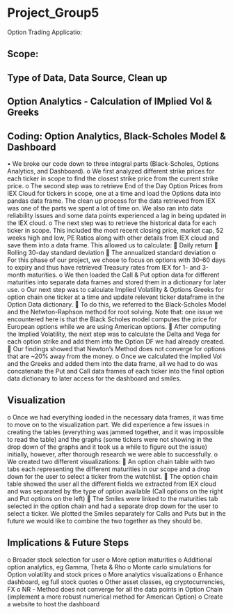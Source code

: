 # Project_Group5
Option Trading Applicatio: 

## Scope: 


## Type of Data,  Data Source, Clean up 



## Option Analytics - Calculation of IMplied Vol & Greeks 


## Coding: Option Analytics, Black-Scholes Model & Dashboard
•	We broke our code down to three integral parts (Black-Scholes, Options Analytics, and Dashboard). 
  o	We first analyzed different strike prices for each ticker in scope to find the closest strike price from the current strike price.
  o	The second step was to retrieve End of the Day Option Prices from IEX Cloud for tickers in scope, one at a time and load the Options data into pandas data frame. The clean       up process for the data retrieved from IEX was one of the parts we spent a lot of time on. We also ran into data reliability issues and some data points experienced a lag in     being updated in the IEX cloud.
  o	The next step was to retrieve the historical data for each ticker in scope. This included the most recent closing price, market cap, 52 weeks high and low, PE Ratios along       with other details from IEX cloud and save them into a data frame. This allowed us to calculate:
    	Daily return
    	Rolling 30-day standard deviation
    	The annualized standard deviation
  o For this phase of our project, we chose to focus on options with 30-60 days to expiry and thus have retrieved Treasury rates from IEX for 1- and 3-month maturities.
  o	We then loaded the Call & Put option data for different maturities into separate data frames and stored them in a dictionary for later use.
  o	Our next step was to calculate Implied Volatility & Options Greeks for option chain one ticker at a time and update relevant ticker dataframe in the Option Data dictionary.
    	To do this, we referred to the Black-Scholes Model and the Netwton-Raphson method for root solving. Note that: one issue we encountered here is that the Black Scholes            model computes the price for European options while we are using American options.
    	After computing the Implied Volatility, the next step was to calculate the Delta and Vega for each option strike and add them into the Option DF we had already created. 
    	Our findings showed that Newton’s Method does not converge for options that are ~20% away from the money.
  o	Once we calculated the Implied Vol and the Greeks and added them into the data frame, all we had to do was concatenate the Put and Call data frames of each ticker into the       final option data dictionary to later access for the dashboard and smiles.


## Visualization 
  o	Once we had everything loaded in the necessary data frames, it was time to move on to the visualization part. We did experience a few issues in creating the tables             (everything was jammed together, and it was impossible to read the table) and the graphs (some tickers were not showing in the drop down of the graphs and it took us a while     to figure out the issue) initially, however, after thorough research we were able to successfully.
  o	We created two different visualizations:
    	An option chain table with two tabs each representing the different maturities in our scope and a drop down for the user to select a ticker from the watchlist.
    	The option chain table showed the user all the different fields we extracted from IEX cloud and was separated by the type of option available (Call options on the right       and Put options on the left)
    	The Smiles were linked to the maturities tab selected in the option chain and had a separate drop down for the user to select a ticker. We plotted the Smiles separately       for Calls and Puts but in the future we would like to combine the two together as they should be.


## Implications & Future Steps
  o	Broader stock selection for user
  o	More option maturities
  o	Additional option analytics, eg Gamma, Theta & Rho
  o	Monte carlo simulations for Option volatility and stock prices
  o	More analytics visualizations
  o	Enhance dashboard, eg full stock quotes 
  o	Other asset classes, eg cryptocurrencies, FX 
  o	NR - Method does not converge for all the data points in Option Chain (implement  a more robust numerical method for American Option)
  o	Create a website to host the dashboard

